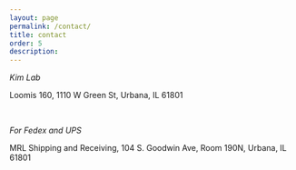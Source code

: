 ```yaml
---
layout: page
permalink: /contact/
title: contact
order: 5 
description: 
---
```

<p><i>Kim Lab</i></p>
<p>Loomis 160, 
1110 W Green St, 
Urbana, IL 61801</p>
<br>
<p><i>For Fedex and UPS</i></p>
<p>MRL Shipping and Receiving,
104 S. Goodwin Ave,
Room 190N,
Urbana, IL 61801</p>
